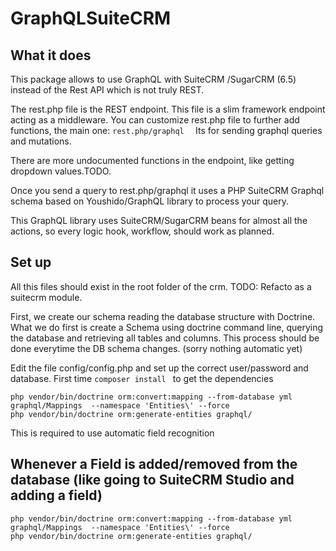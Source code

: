 # GraphQLSuiteCRM
## What it does
This package allows to use GraphQL with SuiteCRM /SugarCRM (6.5) instead of the Rest API which is not truly REST.

The rest.php file is the REST endpoint. This file is a slim framework endpoint acting as a middleware.
You can customize rest.php file to further add functions, the main one:
`rest.php/graphql  `
Its for sending graphql queries and mutations.

There are more undocumented functions in the endpoint, like getting dropdown values.TODO.

Once you send a query to rest.php/graphql it uses a PHP SuiteCRM Graphql schema based on  Youshido/GraphQL library to process your query.

This GraphQL library uses SuiteCRM/SugarCRM beans for almost all the actions, so every logic hook, workflow, should work as planned.

## Set up
All this files should exist in the root folder of the crm. TODO: Refacto as a suitecrm module.


First, we create our schema reading the database structure with Doctrine. What we do first is create a Schema using doctrine command line, querying the database and retrieving all tables and columns. This process should be done everytime the DB schema changes. (sorry nothing automatic yet)

Edit the file config/config.php and set up the correct user/password and database.
First time `composer install ` to get the dependencies
```
php vendor/bin/doctrine orm:convert:mapping --from-database yml graphql/Mappings  --namespace 'Entities\' --force
php vendor/bin/doctrine orm:generate-entities graphql/  
 ```
This is required to use automatic field recognition

## Whenever a Field is added/removed from the database (like going to SuiteCRM Studio and adding a field)
```
php vendor/bin/doctrine orm:convert:mapping --from-database yml graphql/Mappings  --namespace 'Entities\' --force
php vendor/bin/doctrine orm:generate-entities graphql/  
 ```
